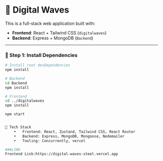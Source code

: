 # 🚀  Digital Waves

This is a full-stack web application built with:

- **Frontend**: React + Tailwind CSS (`digitalwaves`)
- **Backend**: Express + MongoDB (`Backend`)

---


### 🔧 Step 1: Install Dependencies

```bash
# Install root devDependencies
npm install

# Backend
cd Backend
npm install

# Frontend
cd ../digitalwaves
npm install

npm start


🧪 Tech Stack
	•	Frontend: React, Zustand, Tailwind CSS, React Router
	•	Backend: Express, MongoDB, Mongoose, Nodemailer
	•	Tooling: Concurrently, vercel

###LINK
Frontend Link:https://digital-waves-steel.vercel.app
